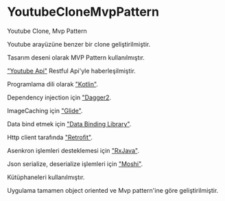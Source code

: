 # YoutubeCloneMvpPattern
Youtube Clone, Mvp Pattern

Youtube arayüzüne benzer bir clone geliştirilmiştir.

Tasarım deseni olarak MVP Pattern kullanılmıştır.

["Youtube Api"]("https://developers.google.com/youtube/") Restful Api'yle haberleşilmiştir.

Programlama dili olarak ["Kotlin"]("https://kotlinlang.org/").

Dependency injection için ["Dagger2]("https://github.com/google/dagger").

ImageCaching için ["Glide"](https://github.com/bumptech/glide).

Data bind etmek için ["Data Binding Library"](https://developer.android.com/topic/libraries/data-binding/index.html).

Http client tarafında ["Retrofit"](https://github.com/square/retrofit).

Asenkron işlemleri desteklemesi için ["RxJava"](https://github.com/ReactiveX/RxJava).

Json serialize, deserialize işlemleri için ["Moshi"](https://github.com/square/moshi).

Kütüphaneleri kullanılmıştır.

Uygulama tamamen object oriented ve Mvp pattern'ine göre geliştirilmiştir.
